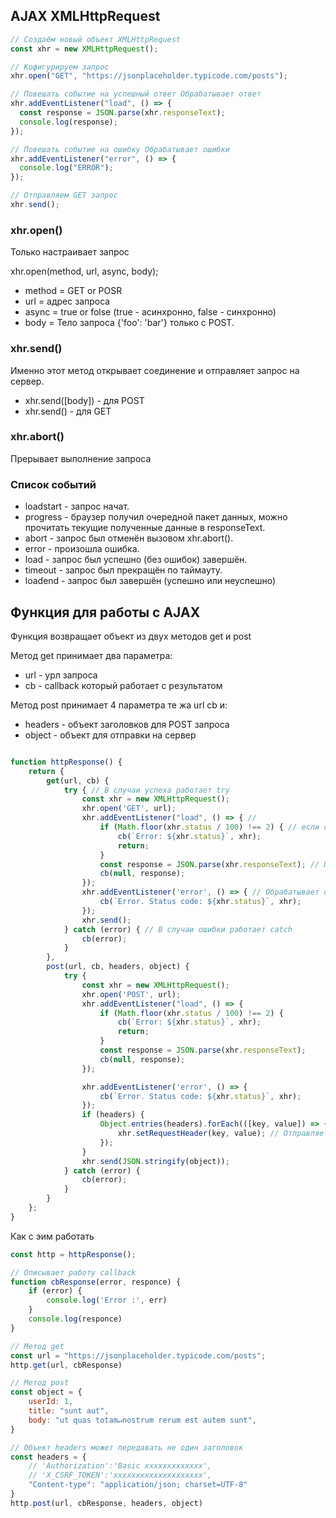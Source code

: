 ## AJAX XMLHttpRequest

```javascript
// Создаём новый объект XMLHttpRequest
const xhr = new XMLHttpRequest();

// Кофигурируем запрос
xhr.open("GET", "https://jsonplaceholder.typicode.com/posts");

// Повешать событие на успешный ответ Обрабатывает ответ
xhr.addEventListener("load", () => {
  const response = JSON.parse(xhr.responseText);
  console.log(response);
});

// Повешать событие на ошибку Обрабатывает ошибки
xhr.addEventListener("error", () => {
  console.log("ERROR");
});

// Отправляем GET запрос
xhr.send();
```

### xhr.open()

Только настраивает запрос

xhr.open(method, url, async, body);

- method = GET or POSR
- url = адрес запроса
- async = true or folse (true - асинхронно, false - синхронно)
- body = Тело запроса {'foo': 'bar'} только с POST.

### xhr.send()

Именно этот метод открывает соединение и отправляет запрос на сервер.

- xhr.send([body]) - для POST
- xhr.send() - для GET

### xhr.abort()

Прерывает выполнение запроса

### Список событий

- loadstart - запрос начат.
- progress - браузер получил очередной пакет данных, можно прочитать текущие полученные данные в responseText.
- abort - запрос был отменён вызовом xhr.abort().
- error - произошла ошибка.
- load - запрос был успешно (без ошибок) завершён.
- timeout - запрос был прекращён по таймауту.
- loadend - запрос был завершён (успешно или неуспешно)

## Функция для работы с AJAX

Функция возвращает объект из двух методов get и post

Метод get принимает два параметра:
- url - урл запроса
- cb - callback который работает с результатом

Метод post принимает 4 параметра те жа url cb и:
- headers - объект заголовков для POST запроса
- object - объект для отправки на сервер

```javascript

function httpResponse() {
    return {
        get(url, cb) {
            try { // В случаи успеха работает try
                const xhr = new XMLHttpRequest();
                xhr.open('GET', url);
                xhr.addEventListener("load", () => { //
                    if (Math.floor(xhr.status / 100) !== 2) { // если статус не 20* вернет ошибку
                        cb(`Error: ${xhr.status}`, xhr);
                        return;
                    }
                    const response = JSON.parse(xhr.responseText); // Парсит JSON
                    cb(null, response);
                });
                xhr.addEventListener('error', () => { // Обрабатывает ошибку
                    cb(`Error. Status code: ${xhr.status}`, xhr);
                });
                xhr.send();
            } catch (error) { // В случаи ошибки работает catch
                cb(error);
            }
        },
        post(url, cb, headers, object) {
            try {
                const xhr = new XMLHttpRequest();
                xhr.open('POST', url);
                xhr.addEventListener("load", () => {
                    if (Math.floor(xhr.status / 100) !== 2) {
                        cb(`Error: ${xhr.status}`, xhr);
                        return;
                    }
                    const response = JSON.parse(xhr.responseText);
                    cb(null, response);
                });

                xhr.addEventListener('error', () => {
                    cb(`Error. Status code: ${xhr.status}`, xhr);
                });
                if (headers) {
                    Object.entries(headers).forEach(([key, value]) => {
                        xhr.setRequestHeader(key, value); // Отправляет заголовки
                    });
                }
                xhr.send(JSON.stringify(object));
            } catch (error) {
                cb(error);
            }
        }
    };
}
```
Как с эим работать
```javascript
const http = httpResponse();

// Описывает работу callback
function cbResponse(error, responce) {
    if (error) {
        console.log('Error :', err)
    }
    console.log(responce)
}

// Метод get
const url = "https://jsonplaceholder.typicode.com/posts";
http.get(url, cbResponse)

// Метод post
const object = {
    userId: 1,
    title: "sunt aut",
    body: "ut quas totam↵nostrum rerum est autem sunt",
}

// Объект headers может передавать не один заголовок
const headers = {
    // 'Authorization':'Basic xxxxxxxxxxxxx',
    // 'X_CSRF_TOKEN':'xxxxxxxxxxxxxxxxxxxx',
    "Content-type": "application/json; charset=UTF-8"
}
http.post(url, cbResponse, headers, object)

```